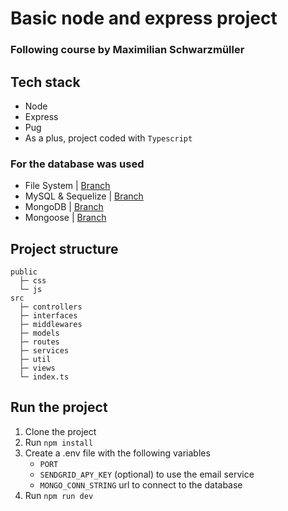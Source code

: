 # Basic node and express project

### Following course by Maximilian Schwarzmüller

## Tech stack

- Node
- Express
- Pug
- As a plus, project coded with `Typescript`

### For the database was used

- File System | [Branch](https://github.com/isacdav/express-basics/tree/filesystem)
- MySQL & Sequelize | [Branch](https://github.com/isacdav/express-basics/tree/sequelize)
- MongoDB | [Branch](https://github.com/isacdav/express-basics/tree/mongo)
- Mongoose | [Branch](https://github.com/isacdav/express-basics/tree/mongoose)

## Project structure

```
public
  ├─ css
  └─ js
src
  ├─ controllers
  ├─ interfaces
  ├─ middlewares
  ├─ models
  ├─ routes
  ├─ services
  ├─ util
  ├─ views
  └─ index.ts
```

## Run the project

1. Clone the project
2. Run `npm install`
3. Create a .env file with the following variables
   - `PORT`
   - `SENDGRID_APY_KEY` (optional) to use the email service
   - `MONGO_CONN_STRING` url to connect to the database
4. Run `npm run dev`
